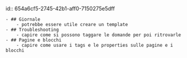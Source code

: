 id:: 654a6cf5-2745-42b1-aff0-7150275e5dff

	- ## Giornale
		- potrebbe essere utile creare un template
	- ## Troubleshooting
		- capire come si possono taggare le domande per poi ritrovarle
	- ## Pagine e blocchi
		- capire come usare i tags e le properties sulle pagine e i blocchi